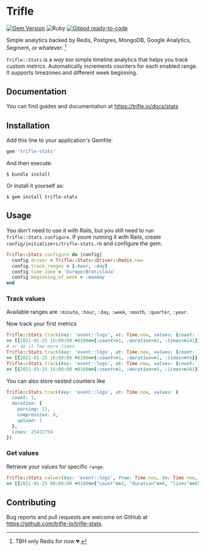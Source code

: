 # Trifle

[![Gem Version](https://badge.fury.io/rb/trifle-stats.svg)](https://badge.fury.io/rb/trifle-stats)
![Ruby](https://github.com/trifle-io/trifle-stats/workflows/Ruby/badge.svg?branch=main)
[![Gitpod ready-to-code](https://img.shields.io/badge/Gitpod-ready--to--code-blue?logo=gitpod)](https://gitpod.io/#https://github.com/trifle-io/trifle-stats)

Simple analytics backed by Redis, Postgres, MongoDB, Google Analytics, Segment, or whatever. [^1]

`Trifle::Stats` is a _way too_ simple timeline analytics that helps you track custom metrics. Automatically increments counters for each enabled range. It supports timezones and different week beginning.

[^1]: TBH only Redis for now 💔.

## Documentation

You can find guides and documentation at https://trifle.io/docs/stats

## Installation

Add this line to your application's Gemfile:

```ruby
gem 'trifle-stats'
```

And then execute:

    $ bundle install

Or install it yourself as:

    $ gem install trifle-stats

## Usage

You don't need to use it with Rails, but you still need to run `Trifle::Stats.configure`. If youre running it with Rails, create `config/initializers/trifle-stats.rb` and configure the gem.

```ruby
Trifle::Stats.configure do |config|
  config.driver = Trifle::Stats::Driver::Redis.new
  config.track_ranges = [:hour, :day]
  config.time_zone = 'Europe/Bratislava'
  config.beginning_of_week = :monday
end
```

### Track values

Available ranges are `:minute`, `:hour`, `:day`, `:week`, `:month`, `:quarter`, `:year`.

Now track your first metrics
```ruby
Trifle::Stats.track(key: 'event::logs', at: Time.now, values: {count: 1, duration: 2, lines: 241})
=> [{2021-01-25 16:00:00 +0100=>{:count=>1, :duration=>2, :lines=>241}}, {2021-01-25 00:00:00 +0100=>{:count=>1, :duration=>2, :lines=>241}}]
# or do it few more times
Trifle::Stats.track(key: 'event::logs', at: Time.now, values: {count: 1, duration: 1, lines: 56})
=> [{2021-01-25 16:00:00 +0100=>{:count=>1, :duration=>1, :lines=>56}}, {2021-01-25 00:00:00 +0100=>{:count=>1, :duration=>1, :lines=>56}}]
Trifle::Stats.track(key: 'event::logs', at: Time.now, values: {count: 1, duration: 5, lines: 361})
=> [{2021-01-25 16:00:00 +0100=>{:count=>1, :duration=>5, :lines=>361}}, {2021-01-25 00:00:00 +0100=>{:count=>1, :duration=>5, :lines=>361}}]
```

You can also store nested counters like
```ruby
Trifle::Stats.track(key: 'event::logs', at: Time.now, values: {
  count: 1,
  duration: {
    parsing: 21,
    compression: 8,
    upload: 1
  },
  lines: 25432754
})
```

### Get values

Retrieve your values for specific `range`.
```ruby
Trifle::Stats.values(key: 'event::logs', from: Time.now, to: Time.now, range: :day)
=> [{2021-01-25 00:00:00 +0100=>{"count"=>3, "duration"=>8, "lines"=>658}}]
```

## Contributing

Bug reports and pull requests are welcome on GitHub at https://github.com/trifle-io/trifle-stats.
